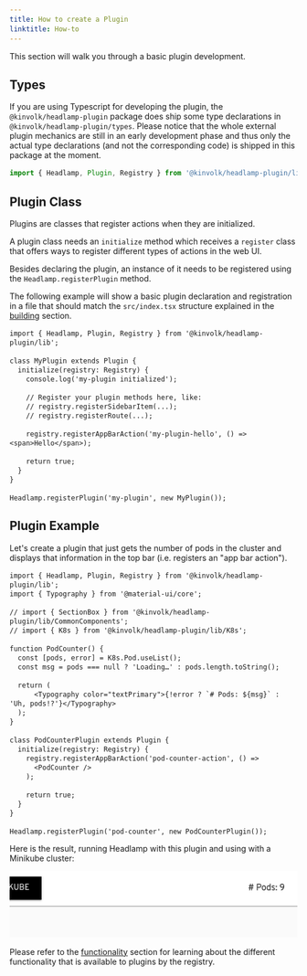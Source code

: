 ```yaml
---
title: How to create a Plugin
linktitle: How-to
---
```


This section will walk you through a basic plugin development.

## Types

If you are using Typescript for developing the plugin, the 
`@kinvolk/headlamp-plugin` package does ship some type declarations in
`@kinvolk/headlamp-plugin/types`. Please notice that the whole external
plugin mechanics are still in an early development phase and thus only the
actual type declarations (and not the corresponding code) is shipped in this
package at the moment.


```typescript
import { Headlamp, Plugin, Registry } from '@kinvolk/headlamp-plugin/lib';
```

## Plugin Class

Plugins are classes that register actions when they are initialized.

A plugin class needs an `initialize` method which receives a `register`
class that offers ways to register different types of actions in the web UI.

Besides declaring the plugin, an instance of it needs to be registered using
the `Headlamp.registerPlugin` method.

The following example will show a basic plugin declaration and registration
in a file that should match the `src/index.tsx` structure explained in the
[building](./building) section.


```tsx
import { Headlamp, Plugin, Registry } from '@kinvolk/headlamp-plugin/lib';

class MyPlugin extends Plugin {
  initialize(registry: Registry) {
    console.log('my-plugin initialized');

    // Register your plugin methods here, like:
    // registry.registerSidebarItem(...);
    // registry.registerRoute(...);

    registry.registerAppBarAction('my-plugin-hello', () => <span>Hello</span>);

    return true;
  }
}

Headlamp.registerPlugin('my-plugin', new MyPlugin());
```

## Plugin Example

Let's create a plugin that just gets the number of pods in the cluster and
displays that information in the top bar (i.e. registers an "app bar action").

```tsx
import { Headlamp, Plugin, Registry } from '@kinvolk/headlamp-plugin/lib';
import { Typography } from '@material-ui/core';

// import { SectionBox } from '@kinvolk/headlamp-plugin/lib/CommonComponents';
// import { K8s } from '@kinvolk/headlamp-plugin/lib/K8s';

function PodCounter() {
  const [pods, error] = K8s.Pod.useList();
  const msg = pods === null ? 'Loading…' : pods.length.toString();

  return (
      <Typography color="textPrimary">{!error ? `# Pods: ${msg}` : 'Uh, pods!?'}</Typography>
  );
}

class PodCounterPlugin extends Plugin {
  initialize(registry: Registry) {
    registry.registerAppBarAction('pod-counter-action', () =>
      <PodCounter />
    );

    return true;
  }
}

Headlamp.registerPlugin('pod-counter', new PodCounterPlugin());
```

Here is the result, running Headlamp with this plugin and using with a Minikube cluster:

![screenshot showing a label on the top bar with the number of pods available](./podcounter_screenshot.png)

Please refer to the [functionality](./functionality.md) section for learning about
the different functionality that is available to plugins by the registry.

